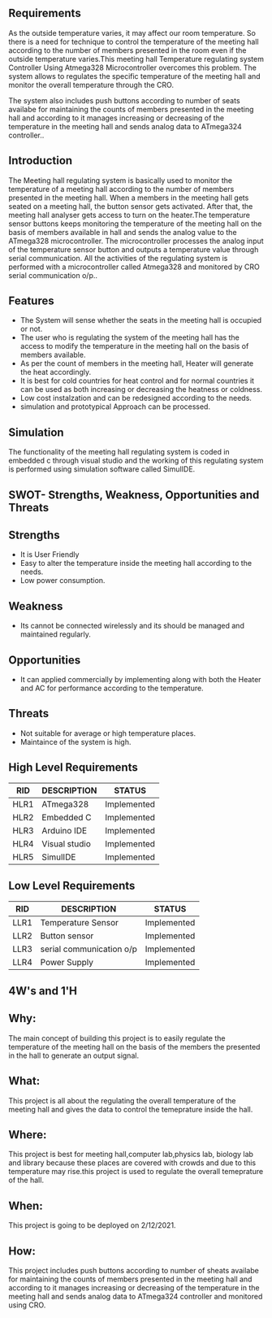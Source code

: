 ## Requirements
As the outside temperature varies, it may affect our room temperature. So there is a need for technique to control the temperature of the meeting hall according to the number of members presented in the room even if the outside temperature varies.This meeting hall Temperature regulating system Controller Using Atmega328 Microcontroller overcomes this problem. The system allows to regulates the specific temperature of the meeting hall and monitor the overall temperature through the CRO.

The system also includes push buttons according to number of seats availabe for maintaining the counts of members presented in the meeting hall and according to it manages increasing or decreasing of the temperature in the meeting hall and sends analog data to ATmega324 controller..

## Introduction
The Meeting hall regulating system is basically used to monitor the temperature of a meeting hall according to the number of members presented in the meeting hall. When a members in the meeting hall gets seated on a meeting hall, the button sensor gets activated. After that, the meeting hall analyser gets access to turn on the heater.The temperature sensor buttons keeps monitoring the temperature of the meeting hall on the basis of members available in hall and sends the analog value to the ATmega328 microcontroller. The microcontroller processes the analog input of the temperature sensor button and outputs a temperature value through serial communication. All the activities of the regulating system is performed with a microcontroller called Atmega328 and monitored by CRO serial communication o/p..

## Features

- The System will sense whether the seats in the meeting hall is occupied or not.
- The user who is regulating the system of the meeting hall has the access to modify the temperature in the meeting hall on the basis of members available.
- As per the count of members in the meeting hall, Heater will generate the heat accordingly.
- It is best for cold countries for heat control and for normal countries it can be used as both increasing or decreasing the heatness or coldness.
- Low cost instalzation and can be redesigned according to the needs.
- simulation and prototypical Approach can be processed.

## Simulation
The functionality of the meeting hall regulating system is coded in embedded c through visual studio and the working of this regulating system is performed using simulation software called SimulIDE. 

## SWOT- Strengths, Weakness, Opportunities and Threats
## Strengths
- It is User Friendly
- Easy to alter the temperature inside the meeting hall according to the needs.
- Low power consumption.
 ## Weakness
- Its cannot be connected wirelessly and its should be managed and maintained regularly.
## Opportunities
- It can applied commercially by implementing along with both the Heater and AC for performance according to the temperature.
## Threats
- Not suitable for average or high temperature places.
- Maintaince of the system is high.

## High Level Requirements
RID|DESCRIPTION|	STATUS|
|--|-----------|-----------|
|HLR1|	ATmega328|	Implemented|
|HLR2| Embedded	C |	Implemented|
|HLR3|	Arduino IDE|	Implemented|
|HLR4| Visual studio |Implemented|
|HLR5|SimulIDE|Implemented
## Low Level Requirements
RID|DESCRIPTION	|STATUS|
|--|------------|------|
|LLR1|Temperature Sensor|	Implemented|
|LLR2|Button sensor|	Implemented|
|LLR3|serial communication o/p|	Implemented|
|LLR4| Power Supply| Implemented|

## 4W's and 1'H
## Why:

The main concept of building this project is to easily regulate the temperature of the meeting hall on the basis of the members the presented in the hall to generate an output signal.

## What:

This project is all about the regulating the overall temperature of the meeting hall and gives the data to control the temeprature inside the hall.

## Where:

This project is best for meeting hall,computer lab,physics lab, biology lab and library because these places are covered with crowds and due to this temperature may rise.this project is used to regulate the overall temeprature of the hall. 

## When:

This project is going to be deployed on 2/12/2021.

## How:

This project includes push buttons according to number of sheats availabe for maintaining the counts of members presented in the meeting hall and according to it manages increasing or decreasing of the temperature in the meeting hall and sends analog data to ATmega324 controller and monitored using CRO.
